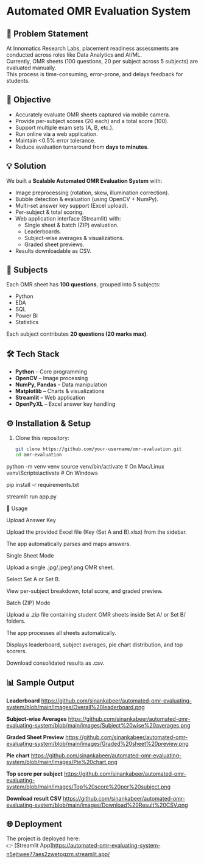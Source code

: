 # Automated OMR Evaluation System

## 📌 Problem Statement
At Innomatics Research Labs, placement readiness assessments are conducted across roles like Data Analytics and AI/ML.  
Currently, OMR sheets (100 questions, 20 per subject across 5 subjects) are evaluated manually.  
This process is time-consuming, error-prone, and delays feedback for students.

## 🎯 Objective
- Accurately evaluate OMR sheets captured via mobile camera.
- Provide per-subject scores (20 each) and a total score (100).
- Support multiple exam sets (A, B, etc.).
- Run online via a web application.
- Maintain <0.5% error tolerance.
- Reduce evaluation turnaround from **days to minutes**.

## 💡 Solution
We built a **Scalable Automated OMR Evaluation System** with:
- Image preprocessing (rotation, skew, illumination correction).
- Bubble detection & evaluation (using OpenCV + NumPy).
- Multi-set answer key support (Excel upload).
- Per-subject & total scoring.
- Web application interface (Streamlit) with:
  - Single sheet & batch (ZIP) evaluation.
  - Leaderboards.
  - Subject-wise averages & visualizations.
  - Graded sheet previews.
- Results downloadable as CSV.

## 🧪 Subjects
Each OMR sheet has **100 questions**, grouped into 5 subjects:
- Python
- EDA
- SQL
- Power BI
- Statistics

Each subject contributes **20 questions (20 marks max)**.

## 🛠️ Tech Stack
- **Python** – Core programming
- **OpenCV** – Image processing
- **NumPy, Pandas** – Data manipulation
- **Matplotlib** – Charts & visualizations
- **Streamlit** – Web application
- **OpenPyXL** – Excel answer key handling

## ⚙️ Installation & Setup

1. Clone this repository:
   ```bash
   git clone https://github.com/your-username/omr-evaluation.git
   cd omr-evaluation

python -m venv venv
source venv/bin/activate   # On Mac/Linux
venv\Scripts\activate      # On Windows

pip install -r requirements.txt

streamlit run app.py

📂 Usage

Upload Answer Key

Upload the provided Excel file (Key (Set A and B).xlsx) from the sidebar.

The app automatically parses and maps answers.

Single Sheet Mode

Upload a single .jpg/.jpeg/.png OMR sheet.

Select Set A or Set B.

View per-subject breakdown, total score, and graded preview.

Batch (ZIP) Mode

Upload a .zip file containing student OMR sheets inside Set A/ or Set B/ folders.

The app processes all sheets automatically.

Displays leaderboard, subject averages, pie chart distribution, and top scorers.

Download consolidated results as .csv.

## 📊 Sample Output

**Leaderboard**
https://github.com/sinankabeer/automated-omr-evaluating-system/blob/main/images/Overall%20leaderboard.png

**Subject-wise Averages**
https://github.com/sinankabeer/automated-omr-evaluating-system/blob/main/images/Subject%20wise%20averages.png

**Graded Sheet Preview**
https://github.com/sinankabeer/automated-omr-evaluating-system/blob/main/images/Graded%20sheet%20preview.png

**Pie chart**
https://github.com/sinankabeer/automated-omr-evaluating-system/blob/main/images/Pie%20chart.png

**Top score per subject**
https://github.com/sinankabeer/automated-omr-evaluating-system/blob/main/images/Top%20score%20per%20subject.png

**Download result CSV**
https://github.com/sinankabeer/automated-omr-evaluating-system/blob/main/images/Download%20Result%20CSV.png

## 🌐 Deployment

The project is deployed here:  
👉 [Streamlit App]https://automated-omr-evaluating-system-n5ejtwee77aes2zwetpgzm.streamlit.app/


